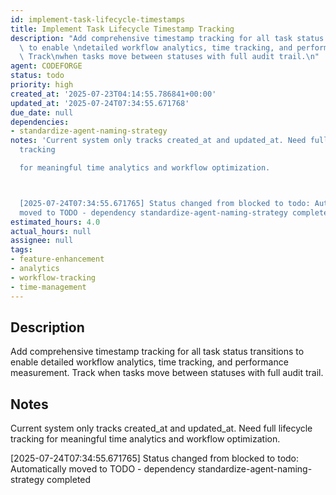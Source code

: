 ```yaml
---
id: implement-task-lifecycle-timestamps
title: Implement Task Lifecycle Timestamp Tracking
description: "Add comprehensive timestamp tracking for all task status transitions\
  \ to enable \ndetailed workflow analytics, time tracking, and performance measurement.\
  \ Track\nwhen tasks move between statuses with full audit trail.\n"
agent: CODEFORGE
status: todo
priority: high
created_at: '2025-07-23T04:14:55.786841+00:00'
updated_at: '2025-07-24T07:34:55.671768'
due_date: null
dependencies:
- standardize-agent-naming-strategy
notes: 'Current system only tracks created_at and updated_at. Need full lifecycle
  tracking

  for meaningful time analytics and workflow optimization.



  [2025-07-24T07:34:55.671765] Status changed from blocked to todo: Automatically
  moved to TODO - dependency standardize-agent-naming-strategy completed'
estimated_hours: 4.0
actual_hours: null
assignee: null
tags:
- feature-enhancement
- analytics
- workflow-tracking
- time-management
---
```


## Description

Add comprehensive timestamp tracking for all task status transitions to enable 
detailed workflow analytics, time tracking, and performance measurement. Track
when tasks move between statuses with full audit trail.


## Notes

Current system only tracks created_at and updated_at. Need full lifecycle tracking
for meaningful time analytics and workflow optimization.


[2025-07-24T07:34:55.671765] Status changed from blocked to todo: Automatically moved to TODO - dependency standardize-agent-naming-strategy completed

